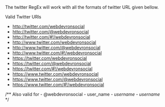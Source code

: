The twitter RegEx will work with all the formats of twitter URL given bellow.

Valid Twitter URls
- http://twitter.com/webdevronsocial
- http://twitter.com/@webdevronsocial
- http://twitter.com/#!/webdevronsocial
- http://www.twitter.com/webdevronsocial
- http://www.twitter.com/@webdevronsocial
- http://www.twitter.com/#!/webdevronsocial
- https://twitter.com/webdevronsocial
- https://twitter.com/@webdevronsocial
- https://twitter.com/#!/webdevronsocial
- https://www.twitter.com/webdevronsocial
- https://www.twitter.com/@webdevronsocial
- https://www.twitter.com/#!/webdevronsocial


/**
    Also valid for
    - @webdevronsocial
    - user_name
    - _username
    - username_
*/
